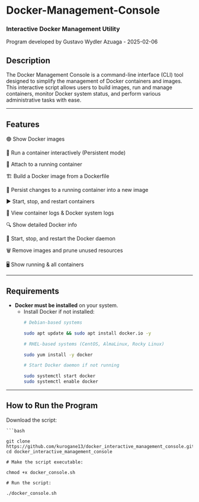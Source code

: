 # Docker-Management-Console

### Interactive Docker Management Utility

Program developed by Gustavo Wydler Azuaga - 2025-02-06

## Description

The Docker Management Console is a command-line interface (CLI) tool designed to simplify the management of Docker containers and images. This interactive script allows users to build images, run and manage containers, monitor Docker system status, and perform various administrative tasks with ease.

--------------------------------------------------------------------------------------------

## Features

🟢 Show Docker images

🐳 Run a container interactively (Persistent mode)

🔗 Attach to a running container

🏗 Build a Docker image from a Dockerfile

📌 Persist changes to a running container into a new image

▶️ Start, stop, and restart containers

📜 View container logs & Docker system logs

🔍 Show detailed Docker info

🚀 Start, stop, and restart the Docker daemon

🗑 Remove images and prune unused resources

🖥 Show running & all containers

--------------------------------------------------------------------------------------------

## Requirements

- **Docker must be installed** on your system.
  - Install Docker if not installed:
    ```bash
    # Debian-based systems
    
    sudo apt update && sudo apt install docker.io -y

    # RHEL-based systems (CentOS, AlmaLinux, Rocky Linux)
    
    sudo yum install -y docker

    # Start Docker daemon if not running
    
    sudo systemctl start docker
    sudo systemctl enable docker
    ```

--------------------------------------------------------------------------------------------

## How to Run the Program

Download the script:

    ```bash

    git clone https://github.com/kurogane13/docker_interactive_management_console.git
    cd docker_interactive_management_console

    # Make the script executable:

    chmod +x docker_console.sh

    # Run the script:

    ./docker_console.sh
   ```
 

